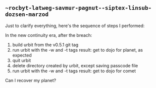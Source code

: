 ## `~rocbyt-latweg-savmur-pagnut--siptex-linsub-dozsen-marzod`
Just to clarify everything, here's the sequence of steps I performed:

In the new continuity era, after the breach:
1. build urbit from the v0.5.1 git tag
2. run urbit with the -w and -t tags
result: get to dojo for planet, as expected
3. quit urbit
4. delete directory created by urbit, except saving passcode file
5. run urbit with the -w and -t tags
result: get to dojo for comet

Can I recover my planet?